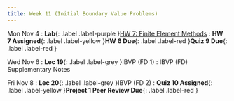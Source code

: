 ```yaml
---
title: Week 11 (Initial Boundary Value Problems)
---
```


Mon Nov 4
: **Lab**{: .label .label-purple }[HW 7: Finite Element Methods]()
: **HW 7 Assigned**{: .label .label-yellow }**HW 6 Due**{: .label .label-red }**Quiz 9 Due**{: .label .label-red }

Wed Nov 6
: **Lec 19**{: .label .label-grey }IBVP (FD 1)
    : IBVP (FD) Supplementary Notes

Fri Nov 8
: **Lec 20**{: .label .label-grey }IBVP (FD 2)
: **Quiz 10 Assigned**{: .label .label-yellow }**Project 1 Peer Review Due**{: .label .label-red }